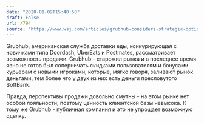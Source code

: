 ```yaml
---
date: "2020-01-09T15:40:50"
draft: False
url: /794
source: "https://www.wsj.com/articles/grubhub-considers-strategic-options-including-possible-sale-11578505832"
---
```


Grubhub, американская служба доставки еды, конкурирующая с новичками типа Doordash, UberEats и Postmates, рассматривает возможность продажи. Grubhub - старожил рынка и в последнее время явно не готов был соперничать скидками пользователям и бонусами курьерам с новыми игроками, которые, мягко говоря, заливают рынок деньгами, тем более что у двух из них есть деньги пресловутого SoftBank. 

Правда, перспективы продажи довольно смутны - на этом рынке нет особой лояльности, поэтому ценность клиентской базы невысока. К тому же Grubhub - публичная компания и это не упрощает возможную сделку.
